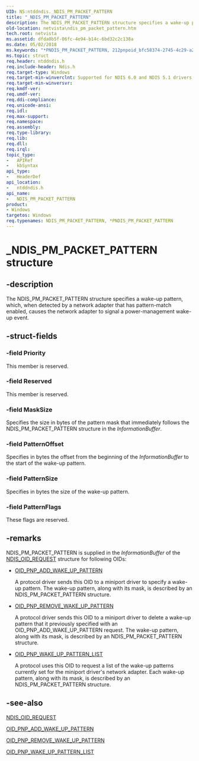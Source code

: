 ```yaml
---
UID: NS:ntddndis._NDIS_PM_PACKET_PATTERN
title: "_NDIS_PM_PACKET_PATTERN"
description: The NDIS_PM_PACKET_PATTERN structure specifies a wake-up pattern, which, when detected by a network adapter that has pattern-match enabled, causes the network adapter to signal a power-management wake-up event.
old-location: netvista\ndis_pm_packet_pattern.htm
tech.root: netvista
ms.assetid: dfda0b5f-06fc-4e94-b14c-6bd32c2c138a
ms.date: 05/02/2018
ms.keywords: "*PNDIS_PM_PACKET_PATTERN, 212pnpoid_bfc58374-2745-4c29-a2ac-b7ef864aa710.xml, NDIS_PM_PACKET_PATTERN, NDIS_PM_PACKET_PATTERN structure [Network Drivers Starting with Windows Vista], PNDIS_PM_PACKET_PATTERN, PNDIS_PM_PACKET_PATTERN structure pointer [Network Drivers Starting with Windows Vista], _NDIS_PM_PACKET_PATTERN, netvista.ndis_pm_packet_pattern, ntddndis/NDIS_PM_PACKET_PATTERN, ntddndis/PNDIS_PM_PACKET_PATTERN"
ms.topic: struct
req.header: ntddndis.h
req.include-header: Ndis.h
req.target-type: Windows
req.target-min-winverclnt: Supported for NDIS 6.0 and NDIS 5.1 drivers (see    NDIS_PM_PACKET_PATTERN (NDIS   5.1)) in Windows Vista. Supported for NDIS 5.1 drivers (see    NDIS_PM_PACKET_PATTERN (NDIS   5.1)) in Windows XP.
req.target-min-winversvr: 
req.kmdf-ver: 
req.umdf-ver: 
req.ddi-compliance: 
req.unicode-ansi: 
req.idl: 
req.max-support: 
req.namespace: 
req.assembly: 
req.type-library: 
req.lib: 
req.dll: 
req.irql: 
topic_type:
-	APIRef
-	kbSyntax
api_type:
-	HeaderDef
api_location:
-	ntddndis.h
api_name:
-	NDIS_PM_PACKET_PATTERN
product:
- Windows
targetos: Windows
req.typenames: NDIS_PM_PACKET_PATTERN, *PNDIS_PM_PACKET_PATTERN
---
```


# _NDIS_PM_PACKET_PATTERN structure


## -description


The NDIS_PM_PACKET_PATTERN structure specifies a wake-up pattern, which, when detected by a network adapter that
  has pattern-match enabled, causes the network adapter to signal a power-management wake-up event.


## -struct-fields




### -field Priority

This member is reserved.


### -field Reserved

This member is reserved.


### -field MaskSize

Specifies the size in bytes of the pattern mask that immediately follows the
     NDIS_PM_PACKET_PATTERN structure in the 
     <i>InformationBuffer</i>.


### -field PatternOffset

Specifies in bytes the offset from the beginning of the 
     <i>InformationBuffer</i> to the start of the wake-up pattern.


### -field PatternSize

Specifies in bytes the size of the wake-up pattern.


### -field PatternFlags

These flags are reserved.


## -remarks



NDIS_PM_PACKET_PATTERN is supplied in the 
    <i>InformationBuffer</i> of the 
    <a href="https://msdn.microsoft.com/library/windows/hardware/ff566710">NDIS_OID_REQUEST</a> structure for following
    OIDs:

<ul>
<li>

<a href="https://msdn.microsoft.com/library/windows/hardware/ff569773">OID_PNP_ADD_WAKE_UP_PATTERN</a>


A protocol driver sends this OID to a miniport driver to specify a wake-up pattern. The wake-up
      pattern, along with its mask, is described by an NDIS_PM_PACKET_PATTERN structure.

</li>
<li>

<a href="https://docs.microsoft.com/windows-hardware/drivers/network/oid-pnp-remove-wake-up-pattern">
       OID_PNP_REMOVE_WAKE_UP_PATTERN</a>


A protocol driver sends this OID to a miniport driver to delete a wake-up pattern that it previously
      specified with an OID_PNP_ADD_WAKE_UP_PATTERN request. The wake-up pattern, along with its mask, is
      described by an NDIS_PM_PACKET_PATTERN structure.

</li>
<li>

<a href="https://msdn.microsoft.com/library/windows/hardware/ff569783">OID_PNP_WAKE_UP_PATTERN_LIST</a>


A protocol uses this OID to request a list of the wake-up patterns currently set for the miniport
      driver's network adapter. Each wake-up pattern, along with its mask, is described by an NDIS_PM_PACKET_PATTERN
      structure.

</li>
</ul>



## -see-also




<a href="https://msdn.microsoft.com/library/windows/hardware/ff566710">NDIS_OID_REQUEST</a>



<a href="https://msdn.microsoft.com/library/windows/hardware/ff569773">OID_PNP_ADD_WAKE_UP_PATTERN</a>



<a href="https://docs.microsoft.com/windows-hardware/drivers/network/oid-pnp-remove-wake-up-pattern">OID_PNP_REMOVE_WAKE_UP_PATTERN</a>



<a href="https://msdn.microsoft.com/library/windows/hardware/ff569783">OID_PNP_WAKE_UP_PATTERN_LIST</a>
 

 

